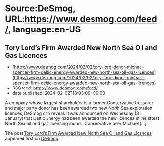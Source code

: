 # Source:DeSmog, URL:https://www.desmog.com/feed/, language:en-US

## Tory Lord’s Firm Awarded New North Sea Oil and Gas Licences
 - [https://www.desmog.com/2024/02/02/tory-lord-donor-michael-spencer-firm-deltic-energy-awarded-new-north-sea-oil-gas-licences](https://www.desmog.com/2024/02/02/tory-lord-donor-michael-spencer-firm-deltic-energy-awarded-new-north-sea-oil-gas-licences)
 - RSS feed: https://www.desmog.com/feed/
 - date published: 2024-02-02T18:03:00+00:00

<p>A company whose largest shareholder is a former Conservative treasurer and major party donor has been awarded two new North Sea exploration licences, DeSmog can reveal. It was announced on Wednesday (31 January) that Deltic Energy had been awarded the new licences in the latest North Sea oil and gas licensing round.&#160; Conservative peer Michael [&#8230;]</p>
<p>The post <a href="https://www.desmog.com/2024/02/02/tory-lord-donor-michael-spencer-firm-deltic-energy-awarded-new-north-sea-oil-gas-licences/">Tory Lord’s Firm Awarded New North Sea Oil and Gas Licences</a> appeared first on <a href="https://www.desmog.com">DeSmog</a>.</p>


